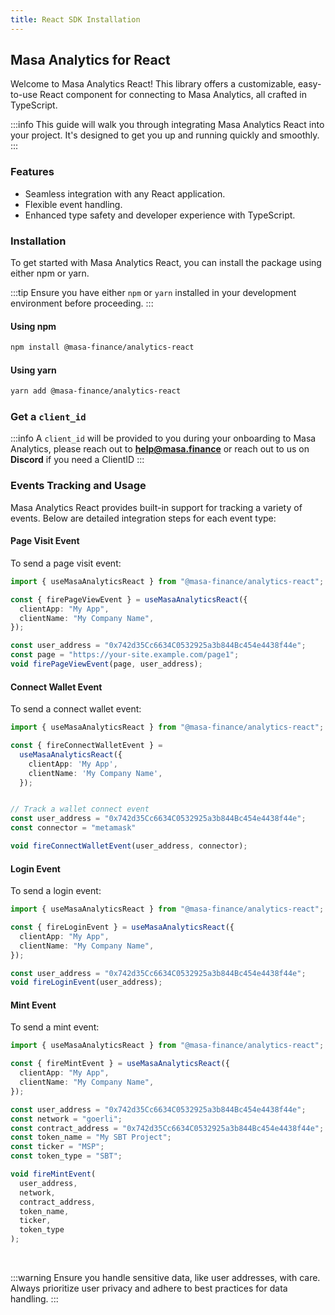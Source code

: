 ```yaml
---
title: React SDK Installation
---
```


## Masa Analytics for React

Welcome to Masa Analytics React! This library offers a customizable, easy-to-use React component for connecting to Masa Analytics, all crafted in TypeScript.

:::info
This guide will walk you through integrating Masa Analytics React into your project. It's designed to get you up and running quickly and smoothly.
:::

### Features

- Seamless integration with any React application.
- Flexible event handling.
- Enhanced type safety and developer experience with TypeScript.

### Installation

To get started with Masa Analytics React, you can install the package using either npm or yarn.

:::tip
Ensure you have either `npm` or `yarn` installed in your development environment before proceeding.
:::

#### Using npm

```bash
npm install @masa-finance/analytics-react
```

#### Using yarn

```bash
yarn add @masa-finance/analytics-react
```

### Get a `client_id`

:::info
A `client_id` will be provided to you during your onboarding to Masa Analytics, please reach out to **help@masa.finance** or reach out to us on **Discord** if you need a ClientID
:::

### Events Tracking and Usage

Masa Analytics React provides built-in support for tracking a variety of events. Below are detailed integration steps for each event type:

#### Page Visit Event

To send a page visit event:

```typescript
import { useMasaAnalyticsReact } from "@masa-finance/analytics-react";

const { firePageViewEvent } = useMasaAnalyticsReact({
  clientApp: "My App",
  clientName: "My Company Name",
});

const user_address = "0x742d35Cc6634C0532925a3b844Bc454e4438f44e";
const page = "https://your-site.example.com/page1";
void firePageViewEvent(page, user_address);
```

#### Connect Wallet Event
To send a connect wallet event:

```typescript
import { useMasaAnalyticsReact } from "@masa-finance/analytics-react";

const { fireConnectWalletEvent } =
  useMasaAnalyticsReact({
    clientApp: 'My App',
    clientName: 'My Company Name',
  });


// Track a wallet connect event
const user_address = "0x742d35Cc6634C0532925a3b844Bc454e4438f44e";
const connector = "metamask"

void fireConnectWalletEvent(user_address, connector);
```

#### Login Event

To send a login event:

```typescript
import { useMasaAnalyticsReact } from "@masa-finance/analytics-react";

const { fireLoginEvent } = useMasaAnalyticsReact({
  clientApp: "My App",
  clientName: "My Company Name",
});

const user_address = "0x742d35Cc6634C0532925a3b844Bc454e4438f44e";
void fireLoginEvent(user_address);
```

#### Mint Event

To send a mint event:

```typescript
import { useMasaAnalyticsReact } from "@masa-finance/analytics-react";

const { fireMintEvent } = useMasaAnalyticsReact({
  clientApp: "My App",
  clientName: "My Company Name",
});

const user_address = "0x742d35Cc6634C0532925a3b844Bc454e4438f44e";
const network = "goerli";
const contract_address = "0x742d35Cc6634C0532925a3b844Bc454e4438f44e";
const token_name = "My SBT Project";
const ticker = "MSP";
const token_type = "SBT";

void fireMintEvent(
  user_address,
  network,
  contract_address,
  token_name,
  ticker,
  token_type
);
```
<br/>

:::warning
Ensure you handle sensitive data, like user addresses, with care. Always prioritize user privacy and adhere to best practices for data handling.
:::